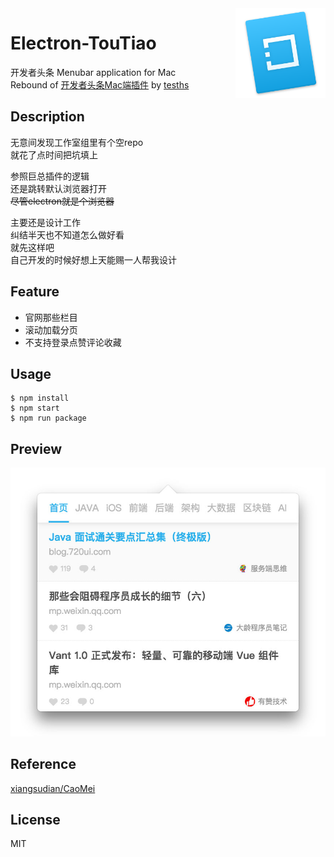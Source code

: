 <img src="icon/dock.png" alt="logo" width="144" height="144" align="right" />

# Electron-TouTiao

开发者头条 Menubar application for Mac  
Rebound of [开发者头条Mac端插件](https://github.com/CM-Studio/TouTiao) by [tesths](https://github.com/tesths)

## Description

无意间发现工作室组里有个空repo  
就花了点时间把坑填上  

参照巨总插件的逻辑  
还是跳转默认浏览器打开  
~~尽管electron就是个浏览器~~  

主要还是设计工作   
纠结半天也不知道怎么做好看  
就先这样吧  
自己开发的时候好想上天能赐一人帮我设计  

## Feature

- 官网那些栏目
- 滚动加载分页
- 不支持登录点赞评论收藏

## Usage

```
$ npm install
$ npm start
$ npm run package
```

## Preview

![preview](preview.jpg)

## Reference

[xiangsudian/CaoMei](https://github.com/xiangsudian/caomei)

## License

MIT